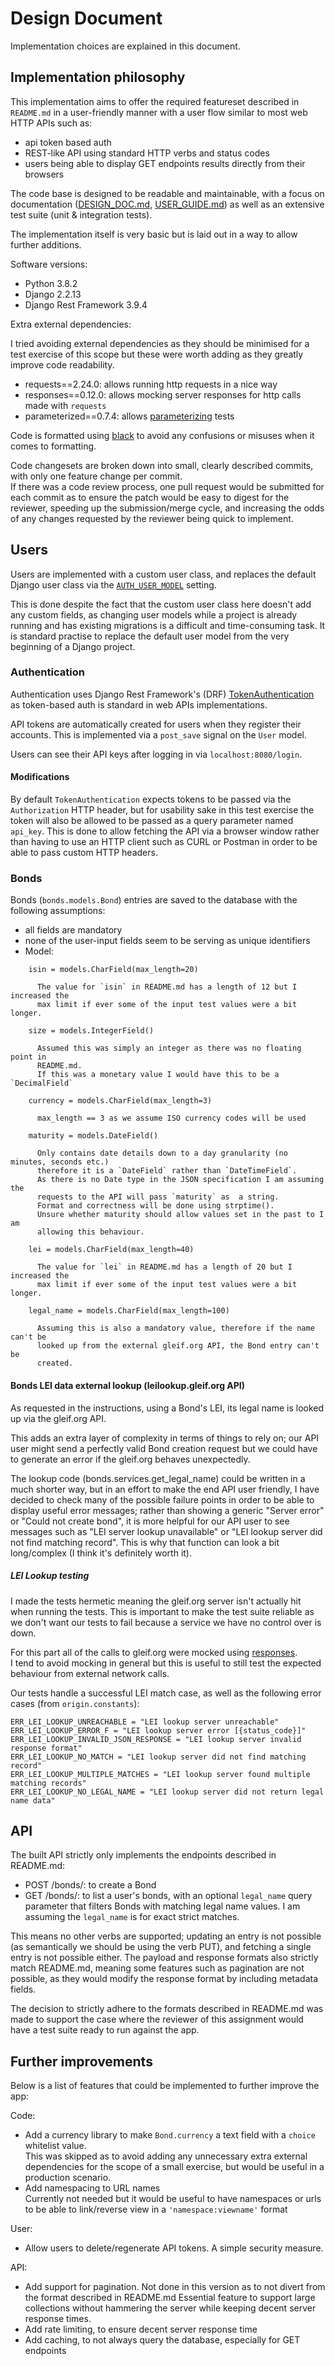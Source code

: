 # Design Document

Implementation choices are explained in this document.

## Implementation philosophy

This implementation aims to offer the required featureset described in
`README.md` in a user-friendly manner with a user flow similar to most web HTTP APIs such as:

- api token based auth
- REST-like API using standard HTTP verbs and status codes
- users being able to display GET endpoints results directly from their browsers

The code base is designed to be readable and maintainable, with a focus on
documentation ([DESIGN_DOC.md](DESIGN_DOC.md), [USER_GUIDE.md](USER_GUIDE.md))
as well as an extensive test suite (unit & integration tests).

The implementation itself is very basic but is laid out in a way to allow further
additions.

Software versions:
- Python 3.8.2
- Django 2.2.13
- Django Rest Framework 3.9.4

Extra external dependencies:

I tried avoiding external dependencies as they should be minimised for a test
exercise of this scope but these were worth adding as they greatly improve
code readability.

- requests==2.24.0: allows running http requests in a nice way
- responses==0.12.0: allows mocking server responses for http calls made with `requests`
- parameterized==0.7.4: allows [parameterizing](https://pypi.org/project/parameterized/) tests

Code is formatted using [black](https://github.com/psf/black) to avoid any
confusions or misuses when it comes to formatting.

Code changesets are broken down into small, clearly described commits, with
only one feature change per commit.  
If there was a code review process, one pull request would be submitted for each
commit as to ensure the patch would be easy to digest for the reviewer, speeding
up the submission/merge cycle, and increasing the odds of any changes requested by the
reviewer being quick to implement.

## Users

Users are implemented with a custom user class, and replaces the default Django
user class via the
[`AUTH_USER_MODEL`](https://docs.djangoproject.com/en/3.1/ref/settings/#std:setting-AUTH_USER_MODEL`)
setting.

This is done despite the fact that the custom user class here doesn't add any
custom fields, as changing user models while a project is already running and has
existing migrations is a difficult and time-consuming task.
It is standard practise to replace the default user model from the very
beginning of a Django project.

### Authentication

Authentication uses Django Rest Framework's (DRF)
[TokenAuthentication](https://www.django-rest-framework.org/api-guide/authentication/#tokenauthentication)
as token-based auth is standard in web APIs implementations.

API tokens are automatically created for users when they register their
accounts.
This is implemented via a `post_save` signal on the `User` model.

Users can see their API keys after logging in via `localhost:8080/login`.


#### Modifications

By default `TokenAuthentication` expects tokens to be passed via the
`Authorization` HTTP header, but for usability sake in this test exercise the
token will also be allowed to be passed as a query parameter named `api_key`.
This is done to allow fetching the API via a browser window rather than having
to use an HTTP client such as CURL or Postman in order to be able to pass custom
HTTP headers.


### Bonds

Bonds (`bonds.models.Bond`) entries are saved to the database with the following assumptions:

- all fields are mandatory
- none of the user-input fields seem to be serving as unique identifiers
- Model:  
```
    isin = models.CharField(max_length=20)

      The value for `isin` in README.md has a length of 12 but I increased the
      max limit if ever some of the input test values were a bit longer.

    size = models.IntegerField()

      Assumed this was simply an integer as there was no floating point in
      README.md.
      If this was a monetary value I would have this to be a `DecimalField`

    currency = models.CharField(max_length=3)

      max_length == 3 as we assume ISO currency codes will be used

    maturity = models.DateField()

      Only contains date details down to a day granularity (no minutes, seconds etc.)
      therefore it is a `DateField` rather than `DateTimeField`.
      As there is no Date type in the JSON specification I am assuming the
      requests to the API will pass `maturity` as  a string.
      Format and correctness will be done using strptime().
      Unsure whether maturity should allow values set in the past to I am
      allowing this behaviour.

    lei = models.CharField(max_length=40)

      The value for `lei` in README.md has a length of 20 but I increased the
      max limit if ever some of the input test values were a bit longer.

    legal_name = models.CharField(max_length=100)

      Assuming this is also a mandatory value, therefore if the name can't be
      looked up from the external gleif.org API, the Bond entry can't be
      created.

```

#### Bonds LEI data external lookup (leilookup.gleif.org API)

As requested in the instructions, using a Bond's LEI, its legal name is looked
up via the gleif.org API.

This adds an extra layer of complexity in terms of things to rely on;
our API user might send a perfectly valid Bond creation request but we could
have to generate an error if the gleif.org behaves unexpectedly.

The lookup code (bonds.services.get_legal_name) could be written in a much shorter way,
but in an effort to make the end API user friendly, I have decided to check many
of the possible failure points in order to be able to display useful error
messages; rather than showing a generic "Server error" or "Could not create
bond", it is more helpful for our API user to see messages such as "LEI server lookup
unavailable" or "LEI lookup server did not find matching record".
This is why that function can look a bit long/complex (I think it's definitely
worth it).

##### LEI Lookup testing

I made the tests hermetic meaning the gleif.org server isn't actually hit when
running the tests.
This is important to make the test suite reliable as we don't want our tests to
fail because a service we have no control over is down.

For this part all of the calls to gleif.org were mocked using
[responses](https://github.com/getsentry/responses).  
I tend to avoid mocking in general but this is useful to still test the expected
behaviour from external network calls.

Our tests handle a successful LEI match case, as well as the following error
cases (from `origin.constants`):

```
ERR_LEI_LOOKUP_UNREACHABLE = "LEI lookup server unreachable"
ERR_LEI_LOOKUP_ERROR_F = "LEI lookup server error [{status_code}]"
ERR_LEI_LOOKUP_INVALID_JSON_RESPONSE = "LEI lookup server invalid response format"
ERR_LEI_LOOKUP_NO_MATCH = "LEI lookup server did not find matching record"
ERR_LEI_LOOKUP_MULTIPLE_MATCHES = "LEI lookup server found multiple matching records"
ERR_LEI_LOOKUP_NO_LEGAL_NAME = "LEI lookup server did not return legal name data"
```

## API

The built API strictly only implements the endpoints described in README.md:

- POST /bonds/: to create a Bond
- GET /bonds/: to list a user's bonds, with an optional `legal_name` query
  parameter that filters Bonds with matching legal name values.
  I am assuming the `legal_name` is for exact strict matches.

This means no other verbs are supported; updating an entry is not possible
(as semantically we should be using the verb PUT), and fetching a single
entry is not possible either.
The payload and response formats also strictly match README.md, meaning some
features such as pagination are not possible, as they would modify the response
format by including metadata fields.

The decision to strictly adhere to the formats described in README.md was made
to support the case where the reviewer of this assignment would have a test
suite ready to run against the app.

## Further improvements

Below is a list of features that could be implemented to further improve the
app:


Code: 
- Add a currency library to make `Bond.currency` a text field with a `choice`
  whitelist value.  
  This was skipped as to avoid adding any unnecessary extra external dependencies for
  the scope of a small exercise, but would be useful in a production scenario.
- Add namespacing to URL names  
  Currently not needed but it would be useful to have namespaces or urls to be
  able to link/reverse view in a `'namespace:viewname'` format

User:
- Allow users to delete/regenerate API tokens. A simple security measure.

API:
- Add support for pagination. Not done in this version as to not divert from the
  format described in README.md
  Essential feature to support large collections without hammering the server
  while keeping decent server response times.
- Add rate limiting, to ensure decent server response time
- Add caching, to not always query the database, especially for GET endpoints
